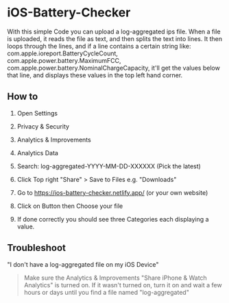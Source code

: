 # iOS-Battery-Checker

With this simple Code you can upload a log-aggregated ips file. When a file is uploaded, it reads the file as text, and then splits the text into lines. It then loops through the lines, and if a line contains a certain string like: com.apple.ioreport.BatteryCycleCount, com.apple.power.battery.MaximumFCC, com.apple.power.battery.NominalChargeCapacity, it'll get the values below that line, and displays these values in the top left hand corner.


## How to

1. Open Settings
2. Privacy & Security
3. Analytics & Improvements
4. Analytics Data
5. Search: log-aggregated-YYYY-MM-DD-XXXXXX (Pick the latest)
6. Click Top right "Share" > Save to Files e.g. "Downloads"

7. Go to https://ios-battery-checker.netlify.app/ (or your own website)
8. Click on Button then Choose your file
9. If done correctly you should see three Categories each displaying a value.

## Troubleshoot

"I don't have a log-aggregated file on my iOS Device"
> Make sure the Analytics & Improvements "Share iPhone & Watch Analytics" is turned on. If it wasn't turned on, turn it on and wait a few hours or days until you find a file named "log-aggregated" 
